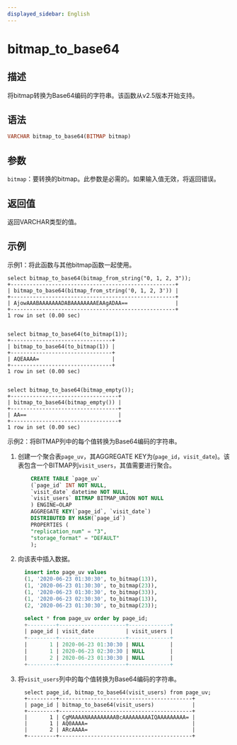 ```yaml
---
displayed_sidebar: English
---
```


# bitmap_to_base64

## 描述

将bitmap转换为Base64编码的字符串。该函数从v2.5版本开始支持。

## 语法

```Haskell
VARCHAR bitmap_to_base64(BITMAP bitmap)
```

## 参数

`bitmap`：要转换的bitmap。此参数是必需的。如果输入值无效，将返回错误。

## 返回值

返回VARCHAR类型的值。

## 示例

示例1：将此函数与其他bitmap函数一起使用。

```Plain
select bitmap_to_base64(bitmap_from_string("0, 1, 2, 3"));
+----------------------------------------------------+
| bitmap_to_base64(bitmap_from_string('0, 1, 2, 3')) |
+----------------------------------------------------+
| AjowAAABAAAAAAADABAAAAAAAAEAAgADAA==               |
+----------------------------------------------------+
1 row in set (0.00 sec)


select bitmap_to_base64(to_bitmap(1));
+--------------------------------+
| bitmap_to_base64(to_bitmap(1)) |
+--------------------------------+
| AQEAAAA=                       |
+--------------------------------+
1 row in set (0.00 sec)


select bitmap_to_base64(bitmap_empty());
+----------------------------------+
| bitmap_to_base64(bitmap_empty()) |
+----------------------------------+
| AA==                             |
+----------------------------------+
1 row in set (0.00 sec)
```

示例2：将BITMAP列中的每个值转换为Base64编码的字符串。

1. 创建一个聚合表`page_uv`，其AGGREGATE KEY为(`page_id`，`visit_date`)。该表包含一个BITMAP列`visit_users`，其值需要进行聚合。

   ```SQL
       CREATE TABLE `page_uv`
       (`page_id` INT NOT NULL,
       `visit_date` datetime NOT NULL,
       `visit_users` BITMAP BITMAP_UNION NOT NULL
       ) ENGINE=OLAP
       AGGREGATE KEY(`page_id`, `visit_date`)
       DISTRIBUTED BY HASH(`page_id`)
       PROPERTIES (
       "replication_num" = "3",
       "storage_format" = "DEFAULT"
       );
   ```

2. 向该表中插入数据。

   ```SQL
     insert into page_uv values
     (1, '2020-06-23 01:30:30', to_bitmap(13)),
     (1, '2020-06-23 01:30:30', to_bitmap(23)),
     (1, '2020-06-23 01:30:30', to_bitmap(33)),
     (1, '2020-06-23 02:30:30', to_bitmap(13)),
     (2, '2020-06-23 01:30:30', to_bitmap(23));
   
     select * from page_uv order by page_id;
     +---------+---------------------+-------------+
     | page_id | visit_date          | visit_users |
     +---------+---------------------+-------------+
     |       1 | 2020-06-23 01:30:30 | NULL        |
     |       1 | 2020-06-23 02:30:30 | NULL        |
     |       2 | 2020-06-23 01:30:30 | NULL        |
     +---------+---------------------+-------------+
   ```

3. 将`visit_users`列中的每个值转换为Base64编码的字符串。

   ```Plain
     select page_id, bitmap_to_base64(visit_users) from page_uv;
     +---------+------------------------------------------+
     | page_id | bitmap_to_base64(visit_users)            |
     +---------+------------------------------------------+
     |       1 | CgMAAAANAAAAAAAAABcAAAAAAAAAIQAAAAAAAAA= |
     |       1 | AQ0AAAA=                                 |
     |       2 | ARcAAAA=                                 |
     +---------+------------------------------------------+
   ```